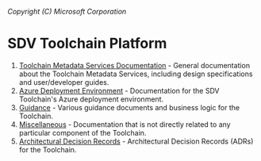 _Copyright (C) Microsoft Corporation_

# SDV Toolchain Platform

1. [Toolchain Metadata Services Documentation](./../toolchain/doc/README.md) - General documentation about the Toolchain Metadata Services, including design specifications and user/developer guides.
1. [Azure Deployment Environment](../azure_deployment_environment/README.md) - Documentation for the SDV Toolchain's Azure deployment environment.
1. [Guidance](./guidance/) - Various guidance documents and business logic for the Toolchain.
1. [Miscellaneous](./misc/README.md) - Documentation that is not directly related to any particular component of the Toolchain.
1. [Architectural Decision Records](./adr/README.md) - Architectural Decision Records (ADRs) for the Toolchain.
